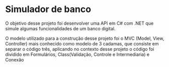 # Simulador de banco

O objetivo desse projeto foi desenvolver uma API em C# com .NET que simule algumas funcionalidades de um banco digital.

O modelo utilizado para a construção desse projeto foi o MVC (Model, View, Controller) mais conhecido como modelo de 3 cadamas, que consiste em separar o código
três, aplicando no contexto desse projeto o código foi dividido em Formulários, Class(Validação, Controle e Intermediaria) e Conexão 

